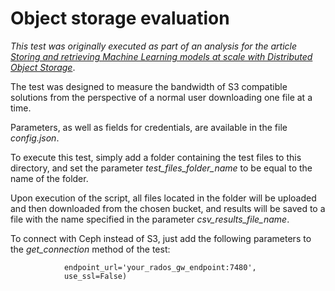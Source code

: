 # Object storage evaluation

*This test was originally executed as part of an analysis for the article [Storing and retrieving Machine Learning models at scale with Distributed Object Storage](https://medium.com/better-programming/storing-and-retrieving-machine-learning-models-at-scale-with-distributed-object-storage-f592d8f0097b)*.

The test was designed to measure the bandwidth of S3 compatible solutions from the perspective of a normal user downloading one file at a time.

Parameters, as well as fields for credentials, are available in the file *config.json*. 

To execute this test, simply add a folder containing the test files to this directory, and set the parameter *test_files_folder_name* to be equal to the name of the folder. 

Upon execution of the script, all files located in the folder will be uploaded and then downloaded from the chosen bucket, and results will be saved to a file with the name specified in the parameter *csv_results_file_name*.

To connect with Ceph instead of S3, just add the following parameters to the *get_connection* method of the test:

```
            endpoint_url='your_rados_gw_endpoint:7480',
            use_ssl=False)
``````
